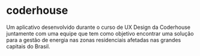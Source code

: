 # coderhouse
Um aplicativo desenvolvido durante o curso de UX Design da Coderhouse juntamente com uma equipe que tem como objetivo encontrar uma solução para a gestão de energia nas zonas residenciais afetadas nas grandes capitais do Brasil.
